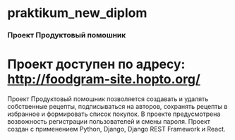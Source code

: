 # praktikum_new_diplom

### Проект Продуктовый помошник
# Проект доступен по адресу: http://foodgram-site.hopto.org/

Проект Продуктовый помошник позволяется создавать и удалять собственные рецепты, подписываться на авторов, сохранять рецепты в избранное и формировать список покупок. В проекте предусмотрена возвожность регистрации пользователей и смены пароля.
Проект создан с применением Python, Django, Django REST Framework и React.
